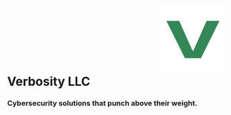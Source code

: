 <img align=right width=30% src="/assets/verbosity.png">
<br><br><br><br><br><br><br>
<h1 align=left>Verbosity LLC</h1>
<h3 align=left>Cybersecurity solutions that punch above their weight.</h3>
